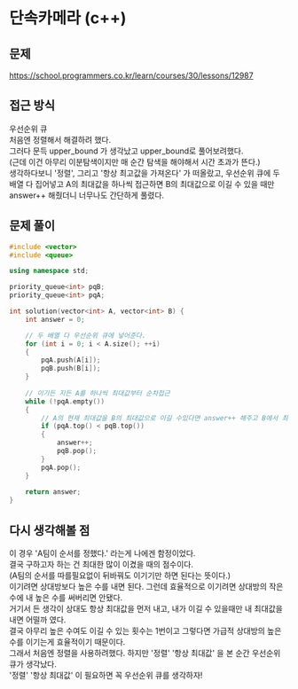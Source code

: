 # 단속카메라 (c++)

## 문제
https://school.programmers.co.kr/learn/courses/30/lessons/12987

## 접근 방식
우선순위 큐   
처음엔 정렬해서 해결하려 했다.   
그러다 문득 upper_bound 가 생각났고 upper_bound로 풀어보려했다.   
(근데 이건 아무리 이분탐색이지만 매 순간 탐색을 해야해서 시간 초과가 뜬다.)   
생각하다보니 '정렬', 그리고 '항상 최고값을 가져온다' 가 떠올랐고, 우선순위 큐에 두 배열 다 집어넣고 A의 최대값을 하나씩 접근하면 B의 최대값으로 이길 수 있을 때만 answer++ 해줬더니 너무나도 간단하게 풀렸다.

## 문제 풀이
```c++
#include <vector>
#include <queue>

using namespace std;

priority_queue<int> pqB;
priority_queue<int> pqA;

int solution(vector<int> A, vector<int> B) {
    int answer = 0;

    // 두 배열 다 우선순위 큐에 넣어준다.    
    for (int i = 0; i < A.size(); ++i)
    {
        pqA.push(A[i]);
        pqB.push(B[i]);
    }
    
    // 이기든 지든 A를 하나씩 최대값부터 순차접근
    while (!pqA.empty())
    {
        // A의 현재 최대값을 B의 최대값으로 이길 수있다면 answer++ 해주고 B에서 최대값을 pop 해준다.
        if (pqA.top() < pqB.top())
        {
            answer++;
            pqB.pop();
        }
        pqA.pop();
    }
    
    return answer;
}
```
## 다시 생각해볼 점
이 경우 'A팀이 순서를 정했다.' 라는게 나에겐 함정이었다.   
결국 구하고자 하는 건 최대한 많이 이겼을 때의 점수이다.   
(A팀의 순서를 따를필요없이 뒤바꿔도 이기기만 하면 된다는 뜻이다.)  
이기려면 상대방보다 높은 수를 내면 된다. 그런데 효율적으로 이기려면 상대방의 작은 수에 내 높은 수를 써버리면 안됐다.   
거기서 든 생각이 상대도 항상 최대값을 먼저 내고, 내가 이길 수 있을때만 내 최대값을 내면 어떨까 였다.  
결국 아무리 높은 수여도 이길 수 있는 횟수는 1번이고 그렇다면 가급적 상대방의 높은 수를 이기는게 효율적이기 때문이다.   
그래서 처음엔 정렬을 사용하려했다. 하지만 '정렬' '항상 최대값' 을 본 순간 우선순위 큐가 생각났다.   
'정렬' '항상 최대값' 이 필요하면 꼭 우선순위 큐를 생각하자!
